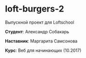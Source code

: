 # loft-burgers-2
Выпускной проект для Loftschool

**Студент**: Александр Собакарь

**Наставник**: Маргарита Самсонова

**Курс**: Веб для начинающих (10.2017)
